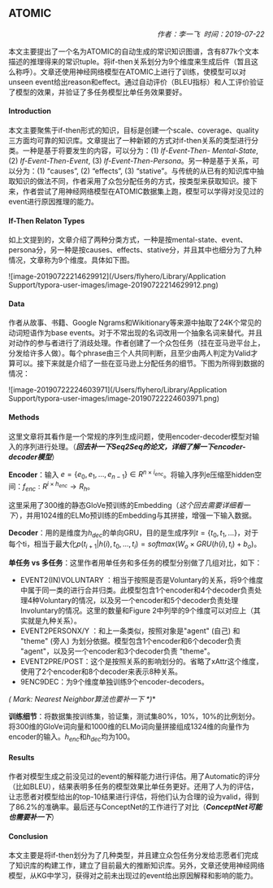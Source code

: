 ## ATOMIC

<p align="right"> <i>作者：李一飞  时间：2019-07-22</i> </p>

本文主要提出了一个名为ATOMIC的自动生成的常识知识图谱，含有877k个文本描述的推理得来的常识tuple。将if-then关系划分为9个维度来生成后件（暂且这么称呼）。文章还使用神经网络模型在ATOMIC上进行了训练，使模型可以对unseen event给出reason和effect。通过自动评价（BLEU指标）和人工评价验证了模型的效果，并验证了多任务模型比单任务效果要好。

#### Introduction

本文主要聚焦于if-then形式的知识，目标是创建一个scale、coverage、quality三方面均可靠的知识库。文章提出了一种新颖的方式对if-then关系的类型进行分类。一种是基于将要发生的内容，可以分为：(1) *If-Event-Then-
Mental-State*, (2) *If-Event-Then-Event*, (3) *If-Event-Then-Persona*。另一种是基于关系，可以分为：(1) “causes”, (2) “effects”, (3) “stative”。与传统的从已有的知识库中抽取知识的做法不同，作者采用了众包分配任务的方式，按类型来获取知识。接下来，作者尝试了用神经网络模型在ATOMIC数据集上跑，模型可以学得对没见过的event进行原因推理的能力。

#### If-Then Relaton Types

如上文提到的，文章介绍了两种分类方式，一种是按mental-state、event、persona分，另一种是按causes、effects、stative分，并且其中也细分为了九种情况，文章称为9个维度。具体如下图。

![image-20190722214629912](/Users/flyhero/Library/Application Support/typora-user-images/image-20190722214629912.png)

#### Data

作者从故事、书籍、Google Ngrams和Wikitionary等来源中抽取了24K个常见的动词短语作为base events。对于不常出现的名词改用一个抽象名词来替代。并且对动作的参与者进行了消歧处理。作者创建了一个众包任务（挂在亚马逊平台上，分发给许多人做）。每个phrase由三个人共同判断，且至少由两人判定为Valid才算可以。接下来就是介绍了一些在亚马逊上分配任务的细节。下图为所得到数据的情况：

![image-20190722224603971](/Users/flyhero/Library/Application Support/typora-user-images/image-20190722224603971.png)

#### Methods

这里文章将其看作是一个常规的序列生成问题，使用encoder-decoder模型对输入的序列进行处理。（***回去补一下Seq2Seq的论文，详细了解一下encoder-decoder模型***）

**Encoder**：输入 $e = \{e_0, e_1, ... , e_{n−1}\} ∈ R^{n×i_{enc}}$。将输入序列e压缩至hidden空间：$f_{enc} : R^{i×h_{enc}} → R_h$。

这里采用了300维的静态GloVe预训练的Embedding（*这个回去需要详细看一下*），并用1024维的ELMo预训练的Embedding与其拼接，增强一下输入数据。

**Decoder**：用的是维度为$h_{dec}$的单向GRU，目的是生成序列$t = \{ t_0, t_1, ... \}$，对于每个ti，相当于最大化$p(t_{i+1} | h(i), t_0, ..., t_i) = softmax(W_o × GRU(h(i), t_i) + b_o)$。

**单任务 vs 多任务**：这里作者用单任务和多任务的模型分别做了几组对比，如下：

- EVENT2(IN)VOLUNTARY ：相当于按照是否是Voluntary的关系，将9个维度中属于同一类的进行合并归类。此模型包含1个encoder和4个decoder负责处理4种Voluntary的情况，以及另一个encoder和5个decoder负责处理Involuntary的情况。这里的数量和Figure 2中列举的9个维度可以对应上（其实就是九种关系）。
- EVENT2PERSONX/Y ：和上一条类似，按照对象是"agent" (自己) 和 "theme" (旁人) 为划分依据。模型包含1个encoder和6个decoder负责 "agent"，以及另一个encoder和3个decoder负责 "theme"。
- EVENT2PRE/POST：这个是按照关系的影响划分的。省略了xAttr这个维度，使用了2个encoder和8个decoder来表示8种关系。
- 9ENC9DEC：为9个维度单独训练9个encoder-decoders。

**\(* *Mark: Nearest Neighbor算法也要补一下* \*)**

**训练细节**：将数据集按训练集，验证集，测试集80%，10%，10%的比例划分。将300维的GloVe词向量和1000维的ELMo词向量拼接组成1324维的向量作为encoder的输入。$h_{enc}$和$h_{dec}$均为100。

#### Results

作者对模型生成之前没见过的event的解释能力进行评估。用了Automatic的评分（比如BLEU），结果表明多任务的模型效果比单任务更好。还用了人为的评估，让志愿者对模型给出的top-10结果进行评估，将他们认为合理的设为valid，得到了86.2%的准确率。最后还与ConceptNet的工作进行了对比（***ConceptNet可能也需要补一下***）

#### Conclusion

本文主要是将if-then划分为了几种类型，并且建立众包任务分发给志愿者们完成了知识库的构建工作，建立了目前最大的推断知识库。另外，文章还使用神经网络模型，从KG中学习，获得对之前未出现过的event给出原因解释和影响的能力。